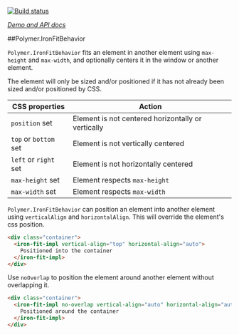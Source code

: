 <!---

This README is automatically generated from the comments in these files:
iron-fit-behavior.html

Edit those files, and our readme bot will duplicate them over here!
Edit this file, and the bot will squash your changes :)

The bot does some handling of markdown. Please file a bug if it does the wrong
thing! https://github.com/PolymerLabs/tedium/issues

-->

[![Build status](https://travis-ci.org/PolymerElements/iron-fit-behavior.svg?branch=master)](https://travis-ci.org/PolymerElements/iron-fit-behavior)

_[Demo and API docs](https://elements.polymer-project.org/elements/iron-fit-behavior)_

##Polymer.IronFitBehavior

`Polymer.IronFitBehavior` fits an element in another element using `max-height` and `max-width`, and optionally centers it in the window or another element.

The element will only be sized and/or positioned if it has not already been sized and/or positioned by CSS.

| CSS properties        | Action                                             |
| --------------------- | -------------------------------------------------- |
| `position` set        | Element is not centered horizontally or vertically |
| `top` or `bottom` set | Element is not vertically centered                 |
| `left` or `right` set | Element is not horizontally centered               |
| `max-height` set      | Element respects `max-height`                      |
| `max-width` set       | Element respects `max-width`                       |

`Polymer.IronFitBehavior` can position an element into another element using `verticalAlign` and `horizontalAlign`. This will override the element's css position.

```html
<div class="container">
  <iron-fit-impl vertical-align="top" horizontal-align="auto">
    Positioned into the container
  </iron-fit-impl>
</div>
```

Use `noOverlap` to position the element around another element without overlapping it.

```html
<div class="container">
  <iron-fit-impl no-overlap vertical-align="auto" horizontal-align="auto">
    Positioned around the container
  </iron-fit-impl>
</div>
```
